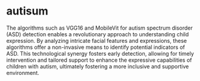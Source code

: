 # autisum
The algorithms such as VGG16 and MobileVit for autism spectrum disorder (ASD) detection enables a revolutionary approach to understanding child expression. By analyzing intricate facial features and expressions, these algorithms offer a non-invasive means to identify potential indicators of ASD. This technological synergy fosters early detection, allowing for timely intervention and tailored support to enhance the expressive capabilities of children with autism, ultimately fostering a more inclusive and supportive environment.
